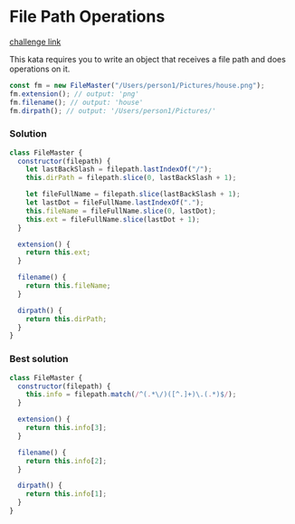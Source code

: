 # File Path Operations

[challenge link](https://www.codewars.com/kata/5844e0890d3bedc5c5000e54/train/javascript)

This kata requires you to write an object that receives a file path and does operations on it.

```javascript
const fm = new FileMaster("/Users/person1/Pictures/house.png");
fm.extension(); // output: 'png'
fm.filename(); // output: 'house'
fm.dirpath(); // output: '/Users/person1/Pictures/'
```

### Solution

```javascript
class FileMaster {
  constructor(filepath) {
    let lastBackSlash = filepath.lastIndexOf("/");
    this.dirPath = filepath.slice(0, lastBackSlash + 1);

    let fileFullName = filepath.slice(lastBackSlash + 1);
    let lastDot = fileFullName.lastIndexOf(".");
    this.fileName = fileFullName.slice(0, lastDot);
    this.ext = fileFullName.slice(lastDot + 1);
  }

  extension() {
    return this.ext;
  }

  filename() {
    return this.fileName;
  }

  dirpath() {
    return this.dirPath;
  }
}
```

### Best solution

```javascript
class FileMaster {
  constructor(filepath) {
    this.info = filepath.match(/^(.*\/)([^.]+)\.(.*)$/);
  }

  extension() {
    return this.info[3];
  }

  filename() {
    return this.info[2];
  }

  dirpath() {
    return this.info[1];
  }
}
```

